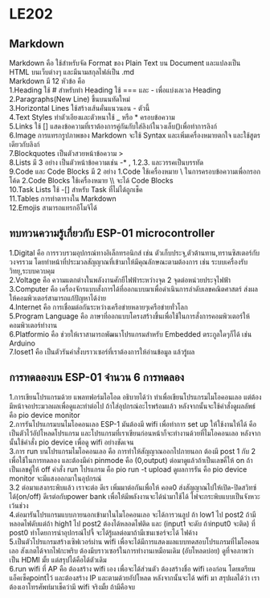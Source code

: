 # LE202
## Markdown  
Markdown คือ ใช้สำหรับจัด Format ของ Plain Text บน Document และแปลงเป็น HTML บนเว็บต่างๆ และมีนามสกุลไฟล์เป็น .md  
Markdown มี 12 หัวข้อ คือ   
1.Heading ใช้ # สำหรับทำ Heading ใช้ === และ - เพื่อแบ่งเลเวล Heading  
2.Paragraphs(New Line)  ขึ้นบนนทัดใหม่  
3.Horizontal Lines ใช้สร้างเส้นคั่นแนวนอน - ตัวนี้  
4.Text Styles ทำตัวเอียงและตัวหนาใช้ _ หรือ * ครอบข้อความ  
5.Links ใช้ [] แสดงข้อความที่เราต้องการคู่กันกับใส่ลิงก์ในวงเล็บ()เพื่อทำการลิงก์  
6.Image การแทรกรูปภาพของ Markdown จะใช้ Syntax และเพิ่มเครื่องหมายตกใจ และใช้สูตรเดียวกับลิงก์  
7.Blockquotes เป็นตัวสวยหน้าข้อความ >  
8.Lists มี 3 อย่าง เป็นตัวหน้าข้อความเช่น -* , 1.2.3. และวรรคเป็นบรรทัด  
9.Code และ Code Blocks มี 2 อย่าง 1.Code ใช้เครื่องหมาย \ ในการครอบข้อความเพื่อกรอกโค้ด 2.Code Blocks ใช้เครื่องหมาย \\\ จะได้ Code Blocks  
10.Task Lists ใช้ -[] สำหรับ Task ที่ไม่ได้ถูกเช็ค  
11.Tables การทำตารางใน Markdown  
12.Emojis สามารถแทรกอีโมจิได้
  
## ทบทวนความรู้เกี่ยวกับ ESP-01 microcontroller  
1.Digital คือ การรวบรวมอุปกรณ์ทางอิเล็กทรอนิกส์ เช่น ตัวเก็บประจุ,ตัวต้านทาน,ทรานซิสเตอร์กับวงจรรวม โดยทำหน้าที่ประมวลสัญญาณที่เข้ามาให้มีคุณลักษณะตามต้องการ เช่น ระบบเครื่องรับวิทยุ,ระบบควบคุม  
2.Voltage คือ ความแตกต่างในพลังงานศักยืไฟฟ้าระหว่างจุด 2 จุดต่อหน่วยประจุไฟฟ้า  
3.Computer คือ เครื่องจักรแบบสั่งการได้ที่ออกแบบมาเพื่อดำเนินการลำดับเลขคณิตศาสตร์ ส่งผลให้คอมพิวเตอร์สามารถแก้ปัญหาได้ง่าย  
4.Internet คือ การเชื่อมต่อกันระหว่างเครือข่ายหลายๆเครือข่ายทั่วโลก  
5.Program Language คือ ภาษาที่ออกแบบโครงสร้างขึ้นเพื่อใช้ในการสั่งการคอมพิวเตอร์ให้คอมพิวเตอร์ทำงาน  
6.Platformio คือ ช่วยให้เราสามารถพัฒนาโปรแกรมสำหรับ Embedded ตระกูลใดๆก็ได้ เช่น Arduino  
7.Ioset1 คือ เป็นตัวรันคำสั่งบราวเซอร์ที่เราต้องการให้อ่านข้อมูล แล้วรู้ผล  

## การทดลองบน ESP-01 จำนวน 6 การทดลอง  
1.การเขียนโปรแกรมด้วย แพลทฟอร์มไอโอด อธิบายได้ว่า ทำเพื่อเขียนโปรแกรมไมโอคอนเลอ แต่ต้องมีหน้าจอประมวลผลเพื่อดูและทำต่อไป ถ้าใส่อุปกรณ์อะไรพร้อมแล้ว หลังจากนั้นจะใช้คำสั่งดูผลลัพธ์ คือ pio device monitor  
2.การรันโปรแกรมบนไมโอคอนเลอ ESP-1 มันต้องมี wifi เพื่อทำการ set up ให้ใช้งานให้ได้ คือ เป็นตัวไว้อัปโหลดโปรแกรม และโปรแกรมที่เราเขียนก่อนหน้าก็จะทำงานด้วยที่ไมโอคอนเลอ หลังจากนั้นใช้คำสั่ง pio device เพื่อดู wifi อย่างชัดเจน  
3.การ run บนโปรแกรมไมโอคอนเลอ คือ  การทำให้สัญญาณออกไปภายนอก ต้องมี post 1 กับ 2 เพื่อใช้ในการทดลอง และต้องมีค่า pinmode คือ (0,output) ต่อมาดูแล้วถ้าเป็นเลขคี่ให้ on ถ้าเป็นเลขคู่ให้ off คำสั่ง run โปรแกรม คือ pio run -t upload ดูผลการรัน คือ pio device monitor จะมีแสงออกมาในอุปกรณ์  
3.2 ต่อมาแสงกระพิบแล้ว เราจะต่อ ดีเร เพิ่มมาต่อกันเพื่อให้ คอด0 ส่งสัญญาณไปให้เปิด-ปิดสวิทซ์ได้(on/off) ดีเรต่อกับpower bank เพื่อให้มีพลังงานจะได้นำมาใช้ได้ ไฟจะกระพิบแบบเป็นจังหวะเว้นช่วง  
4.ต่อมารันโปรแกรมแบบภายนอกเข้ามาในไมโอคอนเลอ จะได้การวนลูป ถ้า low1 ไป post2 ถ้ามีหลอดไฟดับแต่ถ้า high1 ไป post2 ต้องได้หลอดไฟติด และ (input1 จะดับ ถ้าinput0 จะติด) ที่ post0 ทำโดยการนำอุปกรณ์ไปจี้ จะได้รู้ผลต่อมาถ้ามีเซนเซอร์จะได้ ไฟค้าง  
5.เป็นตัวโปรแกรมสร้างเซิฟเวอร์ผ่าน wifi เพื่อจะได้มีการแสดงผลแบบทดสอบโปรแกรมที่ไมโอคอนเลอ สังเกตได้จากไฟกะพริบ ต้องมีบราวเซอร์ในการทำงานเหมือนเดิม (อับโหลดบ่อย) ดูที่จอภาพว่า เป็น HDMI มั้ย แต่สรุปได้คือได้ตัวเดิม  
6.run wifi ที่ AP คือ ต้องสร้าง wifi เอง เพื่อจะได้ส่วนตัว ต้องสร้างชื่อ wifi เองก่อน โดยเตรียมแอ็คเซ็คpointไว้ และต้องสร้าง IP และตามด้วยอัปโหลด หลังจากนั้นจะได้ wifi มา สรุปผลได้ว่า เราต้องเอาโทรศัพท์มาเช็คว่ามี wifi จริงมั้ย ถ้ามีคือจบ
